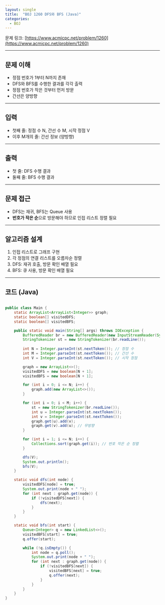 ```yaml
---
layout: single
title:  "BOJ 1260 DFS와 BFS (Java)"
categories: 
  - BOJ
---
```



문제 링크: [https://www.acmicpc.net/problem/1260](https://www.acmicpc.net/problem/1260)

---

## 문제 이해

- 정점 번호가 1부터 N까지 존재
- DFS와 BFS를 수행한 결과를 각각 출력
- 정점 번호가 작은 것부터 먼저 방문
- 간선은 양방향

---

## 입력

- 첫째 줄: 정점 수 N, 간선 수 M, 시작 정점 V
- 이후 M개의 줄: 간선 정보 (양방향)

---

## 출력

- 첫 줄: DFS 수행 결과
- 둘째 줄: BFS 수행 결과

---

## 문제 접근

- DFS는 재귀, BFS는 Queue 사용
- **번호가 작은 순**으로 방문해야 하므로 인접 리스트 정렬 필요

---

## 알고리즘 설계

1. 인접 리스트로 그래프 구현
2. 각 정점의 연결 리스트를 오름차순 정렬
3. DFS: 재귀 호출, 방문 확인 배열 필요
4. BFS: 큐 사용, 방문 확인 배열 필요

---

## 코드 (Java)

```java

public class Main {
    static ArrayList<ArrayList<Integer>> graph;
    static boolean[] visitedDFS;
    static boolean[] visitedBFS;

    public static void main(String[] args) throws IOException {
        BufferedReader br = new BufferedReader(new InputStreamReader(System.in));
        StringTokenizer st = new StringTokenizer(br.readLine());
        
        int N = Integer.parseInt(st.nextToken()); // 정점 수
        int M = Integer.parseInt(st.nextToken()); // 간선 수
        int V = Integer.parseInt(st.nextToken()); // 시작 정점

        graph = new ArrayList<>();
        visitedDFS = new boolean[N + 1];
        visitedBFS = new boolean[N + 1];

        for (int i = 0; i <= N; i++) {
            graph.add(new ArrayList<>());
        }

        for (int i = 0; i < M; i++) {
            st = new StringTokenizer(br.readLine());
            int u = Integer.parseInt(st.nextToken());
            int v = Integer.parseInt(st.nextToken());
            graph.get(u).add(v);
            graph.get(v).add(u); // 무방향
        }

        for (int i = 1; i <= N; i++) {
            Collections.sort(graph.get(i)); // 번호 작은 순 정렬
        }

        dfs(V);
        System.out.println();
        bfs(V);
    }

    static void dfs(int node) {
        visitedDFS[node] = true;
        System.out.print(node + " ");
        for (int next : graph.get(node)) {
            if (!visitedDFS[next]) {
                dfs(next);
            }
        }
    }

    static void bfs(int start) {
        Queue<Integer> q = new LinkedList<>();
        visitedBFS[start] = true;
        q.offer(start);

        while (!q.isEmpty()) {
            int node = q.poll();
            System.out.print(node + " ");
            for (int next : graph.get(node)) {
                if (!visitedBFS[next]) {
                    visitedBFS[next] = true;
                    q.offer(next);
                }
            }
        }
    }
}


